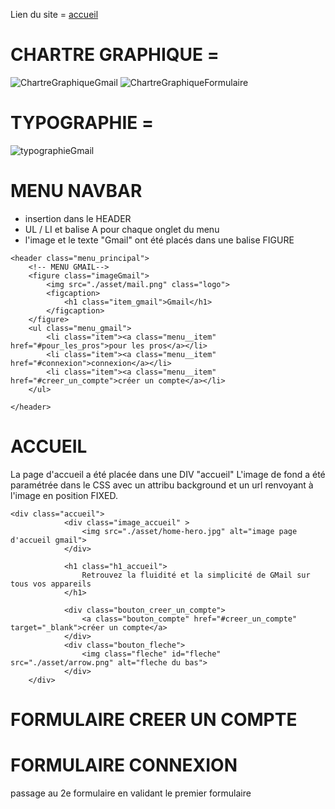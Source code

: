Lien du site = [accueil](https://laetitiamichel.github.io/gmail_projet_militelo/)

# CHARTRE GRAPHIQUE =

![ChartreGraphiqueGmail](https://hackmd.io/_uploads/rkmBT9BOa.png)
![ChartreGraphiqueFormulaire](https://hackmd.io/_uploads/rkKrp5Su6.png)

# TYPOGRAPHIE =
![typographieGmail](https://hackmd.io/_uploads/B1ABTcSu6.png)

# MENU NAVBAR

* insertion dans le HEADER
* UL / LI et balise A pour chaque onglet du menu
* l'image et le texte "Gmail" ont été placés dans une balise FIGURE

```
<header class="menu_principal">
    <!-- MENU GMAIL-->
    <figure class="imageGmail">
        <img src="./asset/mail.png" class="logo">
        <figcaption>
            <h1 class="item_gmail">Gmail</h1>
        </figcaption>    
    </figure>
    <ul class="menu_gmail">       
        <li class="item"><a class="menu__item" href="#pour_les_pros">pour les pros</a></li>
        <li class="item"><a class="menu__item" href="#connexion">connexion</a></li>
        <li class="item"><a class="menu__item" href="#creer_un_compte">créer un compte</a></li>
    </ul>    
    
</header>

```

# ACCUEIL 

La page d'accueil a été placée dans une DIV "accueil"
L'image de fond a été paramétrée dans le CSS avec un attribu background et un url renvoyant à l'image en position FIXED.
```
<div class="accueil">
            <div class="image_accueil" >
                <img src="./asset/home-hero.jpg" alt="image page d'accueil gmail">
            </div>

            <h1 class="h1_accueil">
                Retrouvez la fluidité et la simplicité de GMail sur tous vos appareils
            </h1>
        
            <div class="bouton_creer_un_compte">
                <a class="bouton_compte" href="#creer_un_compte" target="_blank">créer un compte</a>
            </div>
            <div class="bouton_fleche">
                <img class="fleche" id="fleche" src="./asset/arrow.png" alt="fleche du bas">
            </div>
    </div>
```

# FORMULAIRE CREER UN COMPTE

# FORMULAIRE CONNEXION

passage au 2e formulaire en validant le premier formulaire

